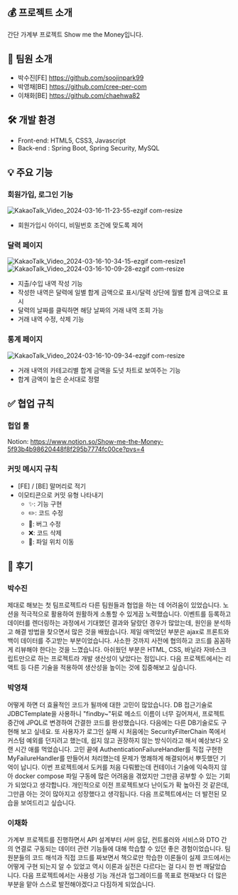 ## 💰 프로젝트 소개

간단 가계부 프로젝트 Show me the Money입니다.

## 👥 팀원 소개

- 박수진[FE] <https://github.com/soojinpark99>
- 박영채[BE] <https://github.com/cree-per-com>
- 이채화[BE] <https://github.com/chaehwa82>

## 🛠️ 개발 환경

- Front-end: HTML5, CSS3, Javascript
- Back-end : Spring Boot, Spring Security, MySQL

## 💡 주요 기능

### 회원가입, 로그인 기능

![KakaoTalk_Video_2024-03-16-11-23-55-ezgif com-resize](https://github.com/soojinpark99/ShowMeTheMoney/assets/154590790/49f401e3-33c2-4b50-9d6b-0a1dd39c8256)

- 회원가입시 아이디, 비밀번호 조건에 맞도록 제어

### 달력 페이지

![KakaoTalk_Video_2024-03-16-10-34-15-ezgif com-resize1](https://github.com/soojinpark99/ShowMeTheMoney/assets/154590790/df1df7e8-deee-4263-9fa4-caffce61bd35)
![KakaoTalk_Video_2024-03-16-10-09-28-ezgif com-resize](https://github.com/soojinpark99/ShowMeTheMoney/assets/154590790/8b6754e8-9eb6-4d1c-93d9-ccd3acb797a5)

- 지출/수입 내역 작성 기능
- 작성한 내역은 달력에 일별 합계 금액으로 표시/달력 상단에 월별 합계 금액으로 표시
- 달력의 날짜를 클릭하면 해당 날짜의 거래 내역 조회 가능
- 거래 내역 수정, 삭제 기능

### 통계 페이지

![KakaoTalk_Video_2024-03-16-10-09-34-ezgif com-resize](https://github.com/soojinpark99/ShowMeTheMoney/assets/154590790/85e7b6ac-e93b-440c-bc4a-49ae4e1e687f)

- 거래 내역의 카테고리별 합계 금액을 도넛 차트로 보여주는 기능
- 합계 금액이 높은 순서대로 정렬

## ✅ 협업 규칙

### 헙업 툴

Notion: <https://www.notion.so/Show-me-the-Money-5f93b4b98620448f8f295b7774fc00ce?pvs=4>

### 커밋 메시지 규칙

- [FE] / [BE] 말머리로 적기
- 이모티콘으로 커밋 유형 나타내기
  - ✨: 기능 구현
  - ✏️: 코드 수정
  - 🐞: 버그 수정
  - ❌: 코드 삭제
  - 📁: 파일 위치 이동

## 📝 후기

### 박수진

제대로 해보는 첫 팀프로젝트라 다른 팀원들과 협업을 하는 데 어려움이 있었습니다. 노션을 적극적으로 활용하여 원활하게 소통할 수 있게끔 노력했습니다. 이벤트를 등록하고 데이터를 렌더링하는 과정에서 기대했던 결과와 달랐던 경우가 많았는데, 원인을 분석하고 해결 방법을 찾으면서 많은 것을 배웠습니다. 제일 애먹었던 부분은 ajax로 프론트와 백이 데이터를 주고받는 부분이었습니다. 사소한 것까지 사전에 협의하고 코드를 꼼꼼하게 리뷰해야 한다는 것을 느꼈습니다. 아쉬웠던 부분은 HTML, CSS, 바닐라 자바스크립트만으로 하는 프로젝트라 개발 생산성이 낮았다는 점입니다. 다음 프로젝트에서는 리액트 등 다른 기술을 적용하여 생산성을 높이는 것에 집중해보고 싶습니다.

### 박영채

어떻게 하면 더 효율적인 코드가 될까에 대한 고민이 많았습니다. DB 접근기술로 JDBCTemplate을 사용하니 "findby~"뒤로 메소드 이름이 너무 길어져서, 프로젝트 중간에 JPQL로 변경하여 간결한 코드를 완성했습니다. 다음에는 다른 DB기술로도 구현해 보고 싶네요. 또 사용자가 로그인 실패 시 처음에는 SecurityFilterChain 쪽에서 커스텀 예외를 던지려고 했는데, 쉽지 않고 권장하지 않는 방식이라고 해서 예상보다 오랜 시간 애를 먹었습니다. 고민 끝에 AuthenticationFailureHandler를 직접 구현한 MyFailureHandler를 만들어서 처리했는데 문제가 명쾌하게 해결되어서 뿌듯했던 기억이 납니다. 이번 프로젝트에서 도커를 처음 다뤄봤는데 컨테이너 기술에 익숙하지 않아 docker compose 파일 구동에 많은 어려움을 겪었지만 그만큼 공부할 수 있는 기회가 되었다고 생각합니다. 개인적으로 이전 프로젝트보다 난이도가 확 높아진 것 같은데, 그만큼 아는 것이 많아지고 성장했다고 생각됩니다. 다음 프로젝트에서는 더 발전된 모습을 보여드리고 싶습니다.

### 이채화

가계부 프로젝트를 진행하면서 API 설계부터 서버 응답, 컨트롤러와 서비스와 DTO 간의 연결로 구동되는 데이터 관련 기능들에 대해 학습할 수 있던 좋은 경험이었습니다. 팀원분들의 코드 해석과 직접 코드를 짜보면서 책으로만 학습한 이론들이 실제 코드에서는 어떻게 구현 되는지 알 수 있었고 역시 이론과 실전은 다르다는 걸 다시 한 번 깨달았습니다. 다음 프로젝트에서는 사용성 기능 개선과 업그레이드를 목표로 현재보다 더 많은 부분을 맡아 스스로 발전해야겠다고 다짐하게 되었습니다.

